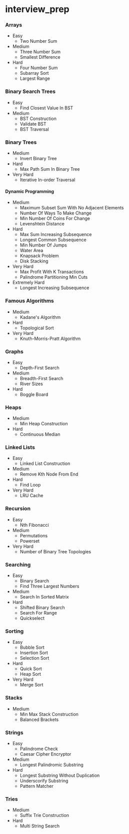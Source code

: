 # interview_prep

### Arrays
- Easy
    - Two Number Sum
- Medium
    - Three Number Sum
    - Smallest Difference
- Hard
    - Four Number Sum
    - Subarray Sort
    - Largest Range

### Binary Search Trees
- Easy
    - Find Closest Value In BST
- Medium
    - BST Construction
    - Validate BST
    - BST Traversal

### Binary Trees
- Medium
    - Invert Binary Tree
- Hard
    - Max Path Sum In Binary Tree
- Very Hard
    - Iterative In-order Traversal
    
#### Dynamic Programming
- Medium
    - Maximum Subset Sum With No Adjacent Elements
    - Number Of Ways To Make Change
    - Min Number Of Coins For Change
    - Levenshtein Distance
- Hard
    - Max Sum Increasing Subsequence
    - Longest Common Subsequence
    - Min Number Of Jumps
    - Water Area
    - Knapsack Problem
    - Disk Stacking
- Very Hard
    - Max Profit With K Transactions
    - Palindrome Partitioning Min Cuts
- Extremely Hard
    - Longest Increasing Subsequence

### Famous Algorithms
- Medium
    - Kadane's Algorithm
- Hard
    - Topological Sort
- Very Hard
    - Knuth-Morris-Pratt Algorithm
    
### Graphs
- Easy
    - Depth-First Search
- Medium
    - Breadth-First Search
    - River Sizes
- Hard
    - Boggle Board
    
### Heaps
- Medium
    - Min Heap Construction
- Hard
    - Continuous Median
    
### Linked Lists
- Easy
    - Linked List Construction
- Medium
    - Remove Kth Node From End
- Hard
    - Find Loop
- Very Hard
    - LRU Cache
    
### Recursion
- Easy
    - Nth Fibonacci
- Medium
    - Permutations
    - Powerset
- Very Hard
    - Number of Binary Tree Topologies
    
### Searching
- Easy
    - Binary Search
    - Find Three Largest Numbers
- Medium
    - Search In Sorted Matrix
- Hard
    - Shifted Binary Search
    - Search For Range
    - Quickselect

### Sorting
- Easy
    - Bubble Sort
    - Insertion Sort
    - Selection Sort
- Hard
    - Quick Sort
    - Heap Sort
- Very Hard
    - Merge Sort
    
### Stacks
- Medium
    - Min Max Stack Construction
    - Balanced Brackets

### Strings
- Easy
    - Palindrome Check
    - Caesar Cipher Encryptor
- Medium
    - Longest Palindromic Substring
- Hard
    - Longest Substring Without Duplication
    - Underscorify Substring
    - Pattern Matcher

### Tries
- Medium
    - Suffix Trie Construction
- Hard
    - Multi String Search
